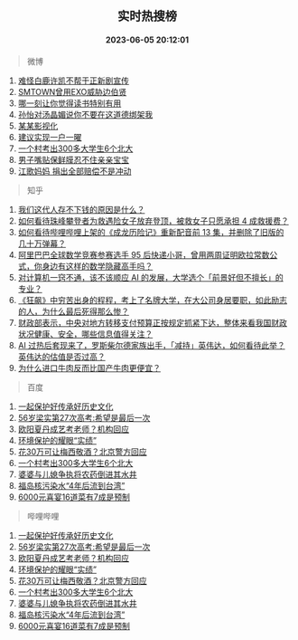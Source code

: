 <div align="center"><h2>实时热搜榜</h2><h4>2023-06-05 20:12:01</h4></div>

> 微博  

1. [难怪白鹿许凯不帮于正新剧宣传](https://s.weibo.com/weibo?q=%23%E9%9A%BE%E6%80%AA%E7%99%BD%E9%B9%BF%E8%AE%B8%E5%87%AF%E4%B8%8D%E5%B8%AE%E4%BA%8E%E6%AD%A3%E6%96%B0%E5%89%A7%E5%AE%A3%E4%BC%A0%23&t=31&band_rank=1&Refer=top)<br />
2. [SMTOWN曾用EXO威胁边伯贤](https://s.weibo.com/weibo?q=%23SMTOWN%E6%9B%BE%E7%94%A8EXO%E5%A8%81%E8%83%81%E8%BE%B9%E4%BC%AF%E8%B4%A4%23&t=31&band_rank=2&Refer=top)<br />
3. [哪一刻让你觉得读书特别有用](https://s.weibo.com/weibo?q=%23%E5%93%AA%E4%B8%80%E5%88%BB%E8%AE%A9%E4%BD%A0%E8%A7%89%E5%BE%97%E8%AF%BB%E4%B9%A6%E7%89%B9%E5%88%AB%E6%9C%89%E7%94%A8%23&t=31&band_rank=3&Refer=top)<br />
4. [孙怡对汤晶媚说你不要在这道德绑架我](https://s.weibo.com/weibo?q=%23%E5%AD%99%E6%80%A1%E5%AF%B9%E6%B1%A4%E6%99%B6%E5%AA%9A%E8%AF%B4%E4%BD%A0%E4%B8%8D%E8%A6%81%E5%9C%A8%E8%BF%99%E9%81%93%E5%BE%B7%E7%BB%91%E6%9E%B6%E6%88%91%23&t=31&band_rank=4&Refer=top)<br />
5. [某某影视化](https://s.weibo.com/weibo?q=%E6%9F%90%E6%9F%90%E5%BD%B1%E8%A7%86%E5%8C%96&t=31&band_rank=5&Refer=top)<br />
6. [建议实现一户一曜](https://s.weibo.com/weibo?q=%23%E5%BB%BA%E8%AE%AE%E5%AE%9E%E7%8E%B0%E4%B8%80%E6%88%B7%E4%B8%80%E6%9B%9C%23&t=31&band_rank=6&Refer=top)<br />
7. [一个村考出300多大学生6个北大](https://s.weibo.com/weibo?q=%23%E4%B8%80%E4%B8%AA%E6%9D%91%E8%80%83%E5%87%BA300%E5%A4%9A%E5%A4%A7%E5%AD%A6%E7%94%9F6%E4%B8%AA%E5%8C%97%E5%A4%A7%23&t=31&band_rank=7&Refer=top)<br />
8. [男子嘴贴保鲜膜忍不住亲亲宝宝](https://s.weibo.com/weibo?q=%23%E7%94%B7%E5%AD%90%E5%98%B4%E8%B4%B4%E4%BF%9D%E9%B2%9C%E8%86%9C%E5%BF%8D%E4%B8%8D%E4%BD%8F%E4%BA%B2%E4%BA%B2%E5%AE%9D%E5%AE%9D%23&t=31&band_rank=8&Refer=top)<br />
9. [江歌妈妈 捐出全部赔偿不是冲动](https://s.weibo.com/weibo?q=%23%E6%B1%9F%E6%AD%8C%E5%A6%88%E5%A6%88%20%E6%8D%90%E5%87%BA%E5%85%A8%E9%83%A8%E8%B5%94%E5%81%BF%E4%B8%8D%E6%98%AF%E5%86%B2%E5%8A%A8%23&t=31&band_rank=9&Refer=top)<br />

> 知乎  

1. [我们这代人存不下钱的原因是什么？](https://www.zhihu.com/question/603826642)<br />
2. [如何看待珠峰攀登者为救遇险女子放弃登顶，被救女子只愿承担 4 成救援费？](https://www.zhihu.com/question/604842993)<br />
3. [如何看待哔哩哔哩上架的《成龙历险记》重新配音前 13 集，并删除了旧版的几十万弹幕？](https://www.zhihu.com/question/604251906)<br />
4. [阿里巴巴全球数学竞赛参赛选手 95 后快递小哥，曾用两周证明欧拉常数公式，你身边有这样的数学隐藏高手吗？](https://www.zhihu.com/question/604783697)<br />
5. [对计算机一窍不通，该不该顺应 AI 的发展，大学选个「前景好但不擅长」的专业？](https://www.zhihu.com/theater/10768)<br />
6. [《狂飙》中穷苦出身的程程，考上了名牌大学，在大公司身居要职，如此励志的人，为什么最后死得那么惨？](https://www.zhihu.com/question/604132619)<br />
7. [财政部表示，中央对地方转移支付预算正按规定抓紧下达，整体来看我国财政状况健康、安全，哪些信息值得关注？](https://www.zhihu.com/question/604877884)<br />
8. [AI 过热后套现来了，罗斯柴尔德家族出手，「减持」英伟达，如何看待此举？英伟达的估值是否过高？](https://www.zhihu.com/question/604832745)<br />
9. [为什么进口牛肉反而比国产牛肉更便宜？](https://www.zhihu.com/question/600043391)<br />

> 百度  

1. [一起保护好传承好历史文化](https://www.baidu.com/s?wd=%E4%B8%80%E8%B5%B7%E4%BF%9D%E6%8A%A4%E5%A5%BD%E4%BC%A0%E6%89%BF%E5%A5%BD%E5%8E%86%E5%8F%B2%E6%96%87%E5%8C%96&sa=fyb_news&rsv_dl=fyb_news)<br />
2. [56岁梁实第27次高考:希望是最后一次](https://www.baidu.com/s?wd=56%E5%B2%81%E6%A2%81%E5%AE%9E%E7%AC%AC27%E6%AC%A1%E9%AB%98%E8%80%83%3A%E5%B8%8C%E6%9C%9B%E6%98%AF%E6%9C%80%E5%90%8E%E4%B8%80%E6%AC%A1&sa=fyb_news&rsv_dl=fyb_news)<br />
3. [欧阳夏丹成艺考老师？机构回应](https://www.baidu.com/s?wd=%E6%AC%A7%E9%98%B3%E5%A4%8F%E4%B8%B9%E6%88%90%E8%89%BA%E8%80%83%E8%80%81%E5%B8%88%EF%BC%9F%E6%9C%BA%E6%9E%84%E5%9B%9E%E5%BA%94&sa=fyb_news&rsv_dl=fyb_news)<br />
4. [环境保护的耀眼“实绩”](https://www.baidu.com/s?wd=%E7%8E%AF%E5%A2%83%E4%BF%9D%E6%8A%A4%E7%9A%84%E8%80%80%E7%9C%BC%E2%80%9C%E5%AE%9E%E7%BB%A9%E2%80%9D&sa=fyb_news&rsv_dl=fyb_news)<br />
5. [花30万可让梅西敬酒？北京警方回应](https://www.baidu.com/s?wd=%E8%8A%B130%E4%B8%87%E5%8F%AF%E8%AE%A9%E6%A2%85%E8%A5%BF%E6%95%AC%E9%85%92%EF%BC%9F%E5%8C%97%E4%BA%AC%E8%AD%A6%E6%96%B9%E5%9B%9E%E5%BA%94&sa=fyb_news&rsv_dl=fyb_news)<br />
6. [一个村考出300多大学生6个北大](https://www.baidu.com/s?wd=%E4%B8%80%E4%B8%AA%E6%9D%91%E8%80%83%E5%87%BA300%E5%A4%9A%E5%A4%A7%E5%AD%A6%E7%94%9F6%E4%B8%AA%E5%8C%97%E5%A4%A7&sa=fyb_news&rsv_dl=fyb_news)<br />
7. [婆婆与儿媳争执将农药倒进其水井](https://www.baidu.com/s?wd=%E5%A9%86%E5%A9%86%E4%B8%8E%E5%84%BF%E5%AA%B3%E4%BA%89%E6%89%A7%E5%B0%86%E5%86%9C%E8%8D%AF%E5%80%92%E8%BF%9B%E5%85%B6%E6%B0%B4%E4%BA%95&sa=fyb_news&rsv_dl=fyb_news)<br />
8. [福岛核污染水“4年后流到台湾”](https://www.baidu.com/s?wd=%E7%A6%8F%E5%B2%9B%E6%A0%B8%E6%B1%A1%E6%9F%93%E6%B0%B4%E2%80%9C4%E5%B9%B4%E5%90%8E%E6%B5%81%E5%88%B0%E5%8F%B0%E6%B9%BE%E2%80%9D&sa=fyb_news&rsv_dl=fyb_news)<br />
9. [6000元喜宴16道菜有7成是预制](https://www.baidu.com/s?wd=6000%E5%85%83%E5%96%9C%E5%AE%B416%E9%81%93%E8%8F%9C%E6%9C%897%E6%88%90%E6%98%AF%E9%A2%84%E5%88%B6&sa=fyb_news&rsv_dl=fyb_news)<br />

> 哔哩哔哩  

1. [一起保护好传承好历史文化](https://www.baidu.com/s?wd=%E4%B8%80%E8%B5%B7%E4%BF%9D%E6%8A%A4%E5%A5%BD%E4%BC%A0%E6%89%BF%E5%A5%BD%E5%8E%86%E5%8F%B2%E6%96%87%E5%8C%96&sa=fyb_news&rsv_dl=fyb_news)<br />
2. [56岁梁实第27次高考:希望是最后一次](https://www.baidu.com/s?wd=56%E5%B2%81%E6%A2%81%E5%AE%9E%E7%AC%AC27%E6%AC%A1%E9%AB%98%E8%80%83%3A%E5%B8%8C%E6%9C%9B%E6%98%AF%E6%9C%80%E5%90%8E%E4%B8%80%E6%AC%A1&sa=fyb_news&rsv_dl=fyb_news)<br />
3. [欧阳夏丹成艺考老师？机构回应](https://www.baidu.com/s?wd=%E6%AC%A7%E9%98%B3%E5%A4%8F%E4%B8%B9%E6%88%90%E8%89%BA%E8%80%83%E8%80%81%E5%B8%88%EF%BC%9F%E6%9C%BA%E6%9E%84%E5%9B%9E%E5%BA%94&sa=fyb_news&rsv_dl=fyb_news)<br />
4. [环境保护的耀眼“实绩”](https://www.baidu.com/s?wd=%E7%8E%AF%E5%A2%83%E4%BF%9D%E6%8A%A4%E7%9A%84%E8%80%80%E7%9C%BC%E2%80%9C%E5%AE%9E%E7%BB%A9%E2%80%9D&sa=fyb_news&rsv_dl=fyb_news)<br />
5. [花30万可让梅西敬酒？北京警方回应](https://www.baidu.com/s?wd=%E8%8A%B130%E4%B8%87%E5%8F%AF%E8%AE%A9%E6%A2%85%E8%A5%BF%E6%95%AC%E9%85%92%EF%BC%9F%E5%8C%97%E4%BA%AC%E8%AD%A6%E6%96%B9%E5%9B%9E%E5%BA%94&sa=fyb_news&rsv_dl=fyb_news)<br />
6. [一个村考出300多大学生6个北大](https://www.baidu.com/s?wd=%E4%B8%80%E4%B8%AA%E6%9D%91%E8%80%83%E5%87%BA300%E5%A4%9A%E5%A4%A7%E5%AD%A6%E7%94%9F6%E4%B8%AA%E5%8C%97%E5%A4%A7&sa=fyb_news&rsv_dl=fyb_news)<br />
7. [婆婆与儿媳争执将农药倒进其水井](https://www.baidu.com/s?wd=%E5%A9%86%E5%A9%86%E4%B8%8E%E5%84%BF%E5%AA%B3%E4%BA%89%E6%89%A7%E5%B0%86%E5%86%9C%E8%8D%AF%E5%80%92%E8%BF%9B%E5%85%B6%E6%B0%B4%E4%BA%95&sa=fyb_news&rsv_dl=fyb_news)<br />
8. [福岛核污染水“4年后流到台湾”](https://www.baidu.com/s?wd=%E7%A6%8F%E5%B2%9B%E6%A0%B8%E6%B1%A1%E6%9F%93%E6%B0%B4%E2%80%9C4%E5%B9%B4%E5%90%8E%E6%B5%81%E5%88%B0%E5%8F%B0%E6%B9%BE%E2%80%9D&sa=fyb_news&rsv_dl=fyb_news)<br />
9. [6000元喜宴16道菜有7成是预制](https://www.baidu.com/s?wd=6000%E5%85%83%E5%96%9C%E5%AE%B416%E9%81%93%E8%8F%9C%E6%9C%897%E6%88%90%E6%98%AF%E9%A2%84%E5%88%B6&sa=fyb_news&rsv_dl=fyb_news)<br />
